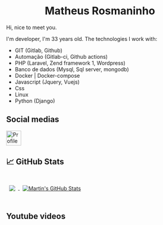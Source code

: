 <center> <h1>Matheus Rosmaninho</h1> </center>

Hi, nice to meet you.

I'm developer, I'm 33 years old. The technologies I work with:

* GIT (Gitlab, Github)
* Automação (Gitlab-ci, Github actions)
* PHP (Laravel, Zend framework 1, Wordpress)
* Banco de dados (Mysql, Sql server, mongodb)
* Docker | Docker-compose
* Javascript (Jquery, Vuejs)
* Css
* Linux
* Python (Django)

## Social medias

[<img src="https://cdn0.iconfinder.com/data/icons/social-media-2091/100/social-06-256.png" width="40rem" alt="Profile" title="Profile"/>](https://www.linkedin.com/in/matheusrosmano/)

## &#x1f4c8; GitHub Stats

<br>

<a href="https://github.com/matheusrosmano">
  <img align="center" style="margin:0.5rem" src="https://github-readme-stats.vercel.app/api/top-langs/?username=matheusrosmano&hide=html,css&title_color=ffffff&text_color=c9cacc&icon_color=4AB197&bg_color=1A2B34" />
</a>

<a href="https://github.com/matheusrosmano">
  <img align="center" style="margin:0.5rem" src="https://github-readme-stats.vercel.app/api?username=matheusrosmano&show_icons=true&line_height=27&count_private=true&title_color=ffffff&text_color=c9cacc&icon_color=4AB097&bg_color=1A2B34" alt="Martin's GitHub Stats" />
</a>

<br>
<br>

## Youtube videos

<!-- BLOG-POST-LIST:START -->
<!-- BLOG-POST-LIST:END -->
